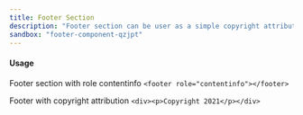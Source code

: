 ```yaml
---
title: Footer Section
description: "Footer section can be user as a simple copyright attribution or as an info grid"
sandbox: "footer-component-qzjpt"
---
```


#### Usage

Footer section with role contentinfo `<footer role="contentinfo"></footer>`

Footer with copyright attribution `<div><p>Copyright 2021</p></div>`
